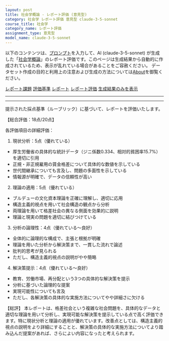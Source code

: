 ```yaml
---
layout: post
title: 社会学概論 - レポート評価 (意見型)
category: 社会学 レポート評価 意見型 claude-3-5-sonnet
course_title: 社会学
category_name: レポート評価
assignment_type: 意見型
model_name: claude-3-5-sonnet
---
```


以下のコンテンツは、[プロンプト](http://127.0.0.1:8000/generated/社会学/claude-3-5-sonnet/prompt_レポート評価-意見型.md)を入力して、AI (claude-3-5-sonnet) が生成した「[社会学概論](/contents/社会学/)」のレポート評価です。このページは生成結果から自動的に作成されているため、表示が乱れている場合があることをご容赦ください。
データセット作成の目的と利用上の注意および生成の方法については[About](/About)を御覧ください。

[レポート課題](../レポート課題-意見型)
[評価基準](../評価基準-意見型)
[レポート](../レポート-意見型)
[レポート評価](../レポート評価-意見型)
[生成結果のみを表示](http://127.0.0.1:8000/generated/社会学/claude-3-5-sonnet/レポート評価-意見型.md)
  

***
***
  
提示された採点基準（ルーブリック）に基づいて、レポートを評価いたします。

【総合評価：18点/20点】

各評価項目の詳細評価：

1. 現状分析：5点（優れている）
- 厚生労働省の具体的な統計データ（ジニ係数0.334、相対的貧困率15.7%）を適切に引用
- 正規・非正規雇用の賃金格差について具体的な数値を示している
- 世代間継承についても言及し、問題の多面性を示している
- 情報源が明確で、データの信頼性が高い

2. 理論の適用：5点（優れている）
- ブルデューの文化資本理論を正確に理解し、適切に応用
- 構造主義的視点を用いて社会構造の観点から分析
- 両理論を用いて格差社会の異なる側面を効果的に説明
- 理論と現実の問題を適切に結びつけている

3. 分析の論理性：4点（優れている～良好）
- 全体的に論理的な構成で、主張と根拠が明確
- 理論を用いた分析から解決策まで、一貫した流れで論述
- 批判的思考が見られる
- ただし、構造主義的視点の説明がやや簡略

4. 解決策提示：4点（優れている～良好）
- 教育、労働市場、再分配という3つの具体的な解決策を提示
- 分析に基づいた論理的な提案
- 実現可能性についても言及
- ただし、各解決策の具体的な実施方法についてやや詳細さに欠ける

【総評】
本レポートは、格差社会という複雑な社会問題を、具体的なデータと適切な理論を用いて分析し、実現可能な解決策を提示している点で高く評価できます。特に現状分析と理論の適用が優れています。改善点としては、構造主義的視点の説明をより詳細にすることと、解決策の具体的な実施方法についてより踏み込んだ提案があれば、さらによい内容になったと考えられます。
